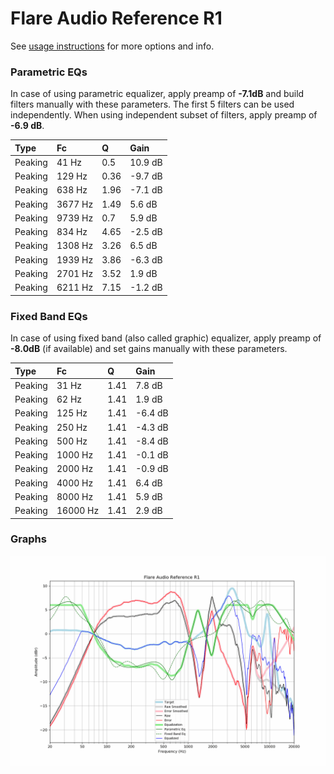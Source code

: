 # Flare Audio Reference R1
See [usage instructions](https://github.com/jaakkopasanen/AutoEq#usage) for more options and info.

### Parametric EQs
In case of using parametric equalizer, apply preamp of **-7.1dB** and build filters manually
with these parameters. The first 5 filters can be used independently.
When using independent subset of filters, apply preamp of **-6.9 dB**.

| Type    | Fc      |    Q | Gain    |
|:--------|:--------|:-----|:--------|
| Peaking | 41 Hz   | 0.5  | 10.9 dB |
| Peaking | 129 Hz  | 0.36 | -9.7 dB |
| Peaking | 638 Hz  | 1.96 | -7.1 dB |
| Peaking | 3677 Hz | 1.49 | 5.6 dB  |
| Peaking | 9739 Hz | 0.7  | 5.9 dB  |
| Peaking | 834 Hz  | 4.65 | -2.5 dB |
| Peaking | 1308 Hz | 3.26 | 6.5 dB  |
| Peaking | 1939 Hz | 3.86 | -6.3 dB |
| Peaking | 2701 Hz | 3.52 | 1.9 dB  |
| Peaking | 6211 Hz | 7.15 | -1.2 dB |

### Fixed Band EQs
In case of using fixed band (also called graphic) equalizer, apply preamp of **-8.0dB**
(if available) and set gains manually with these parameters.

| Type    | Fc       |    Q | Gain    |
|:--------|:---------|:-----|:--------|
| Peaking | 31 Hz    | 1.41 | 7.8 dB  |
| Peaking | 62 Hz    | 1.41 | 1.9 dB  |
| Peaking | 125 Hz   | 1.41 | -6.4 dB |
| Peaking | 250 Hz   | 1.41 | -4.3 dB |
| Peaking | 500 Hz   | 1.41 | -8.4 dB |
| Peaking | 1000 Hz  | 1.41 | -0.1 dB |
| Peaking | 2000 Hz  | 1.41 | -0.9 dB |
| Peaking | 4000 Hz  | 1.41 | 6.4 dB  |
| Peaking | 8000 Hz  | 1.41 | 5.9 dB  |
| Peaking | 16000 Hz | 1.41 | 2.9 dB  |

### Graphs
![](./Flare%20Audio%20Reference%20R1.png)